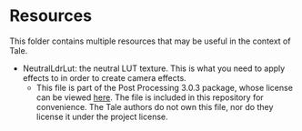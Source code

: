 # Resources

This folder contains multiple resources that may be useful in the context of Tale.

- NeutralLdrLut: the neutral LUT texture. This is what you need to apply effects to in order to create camera effects.
    - This file is part of the Post Processing 3.0.3 package, whose license can be viewed [here](https://docs.unity3d.com/Packages/com.unity.postprocessing@3.0/license/LICENSE.html).
    The file is included in this repository for convenience. The Tale authors do not own this file, nor do they license it under the project license.